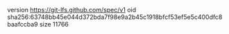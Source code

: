 version https://git-lfs.github.com/spec/v1
oid sha256:63748bb45e044d372bda7f98e9a2b45c1918bfcf53ef5e5c400dfc8baafccba9
size 11766

